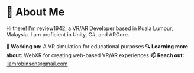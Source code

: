 # 🌟 About Me

Hi there! I'm review1942, a VR/AR Developer based in Kuala Lumpur, Malaysia. I am proficient in Unity, C#, and ARCore. 

**🚀 Working on:** A VR simulation for educational purposes
**🔍 Learning more about:** WebXR for creating web-based VR/AR experiences
**📫 Reach out:** liamrobinson@gmail.com
